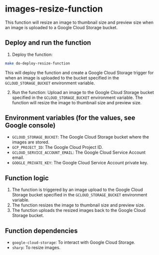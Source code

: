 # images-resize-function
This function will resize an image to thumbnail size and preview size when an image is uploaded to a Google Cloud Storage bucket.

## Deploy and run the function
1. Deploy the function:
```bash
make do-deploy-resize-function
```

This will deploy the function and create a Google Cloud Storage trigger for when an image is uploaded to the bucket specified in the `GCLOUD_STORAGE_BUCKET` environment variable.

2. Run the function:
Upload an image to the Google Cloud Storage bucket specified in the `GCLOUD_STORAGE_BUCKET` environment variable. The function will resize the image to thumbnail size and preview size.

## Environment variables (for the values, see Google console)
- `GCLOUD_STORAGE_BUCKET`: The Google Cloud Storage bucket where the images are stored.
- `GCP_PROJECT_ID`: The Google Cloud Project ID.
- `GCLOUD_SERVICE_ACCOUNT_EMAIL`: The Google Cloud Service Account email.
- `GOOGLE_PRIVATE_KEY`: The Google Cloud Service Account private key.

## Function logic
1. The function is triggered by an image upload to the Google Cloud Storage bucket specified in the `GCLOUD_STORAGE_BUCKET` environment variable.
2. The function resizes the image to thumbnail size and preview size.
3. The function uploads the resized images back to the Google Cloud Storage bucket.

## Function dependencies
- `google-cloud-storage`: To interact with Google Cloud Storage.
- `sharp`: To resize images.
